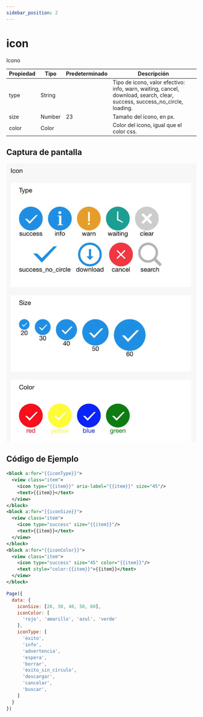 ```yaml
---
sidebar_position: 2
---
```


# icon

Icono

<table>
  <thead>
    <tr>
      <th>Propiedad</th>
      <th>Tipo</th>
      <th>Predeterminado</th>
      <th>Descripción</th>
    </tr>
  </thead>
  <tbody>
    <tr>
      <td>type</td>
      <td>String</td>
      <td></td>
      <td>Tipo de icono, valor efectivo: info, warn, waiting, cancel, download, search, clear, success, success_no_circle, loading.</td>
    </tr>
    <tr>
      <td>size</td>
      <td>Number</td>
      <td>23</td>
      <td>Tamaño del icono, en px.</td>
    </tr>
    <tr>
      <td>color</td>
      <td>Color</td>
      <td></td>
      <td>Color del icono, igual que el color css.</td>
    </tr>
  </tbody>
</table>

## Captura de pantalla

![Icono](../img/content-icon.jpeg)

## Código de Ejemplo

```xml
<block a:for="{{iconType}}">
  <view class="item">
    <icon type="{{item}}" aria-label="{{item}}" size="45"/>
    <text>{{item}}</text>
  </view>
</block>
<block a:for="{{iconSize}}">
  <view class="item">
    <icon type="success" size="{{item}}"/>
    <text>{{item}}</text>
  </view>
</block>
<block a:for="{{iconColor}}">
  <view class="item">
    <icon type="success" size="45" color="{{item}}"/>
    <text style="color:{{item}}">{{item}}</text>
  </view>
</block>
```

```js
Page({
  data: {
    iconSize: [20, 30, 40, 50, 60],
    iconColor: [
      'rojo', 'amarillo', 'azul', 'verde'
    ],
    iconType: [
      'éxito',
      'info',
      'advertencia',
      'espera',
      'borrar',
      'éxito_sin_círculo',
      'descargar',
      'cancelar',
      'buscar',
    ]
  }
})
```